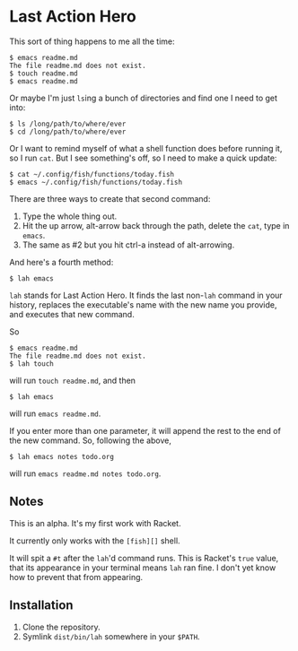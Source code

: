 # Last Action Hero

This sort of thing happens to me all the time:

    $ emacs readme.md
    The file readme.md does not exist.
    $ touch readme.md
    $ emacs readme.md

Or maybe I'm just `ls`ing a bunch of directories and find one I need to get into:

    $ ls /long/path/to/where/ever
    $ cd /long/path/to/where/ever

Or I want to remind myself of what a shell function does before running it, so I run `cat`. But I see something's off, so I need to make a quick update:

    $ cat ~/.config/fish/functions/today.fish
    $ emacs ~/.config/fish/functions/today.fish

There are three ways to create that second command:

1. Type the whole thing out.
2. Hit the up arrow, alt-arrow back through the path, delete the `cat`, type in `emacs`.
3. The same as #2 but you hit ctrl-a instead of alt-arrowing.

And here's a fourth method:

    $ lah emacs

`lah` stands for Last Action Hero. It finds the last non-`lah` command in your history, replaces the executable's name with the new name you provide, and executes that new command.

So

    $ emacs readme.md
    The file readme.md does not exist.
    $ lah touch

will run `touch readme.md`, and then

    $ lah emacs

will run `emacs readme.md`.

If you enter more than one parameter, it will append the rest to the end of the new command. So, following the above,

    $ lah emacs notes todo.org

will run `emacs readme.md notes todo.org`.



## Notes

This is an alpha. It's my first work with Racket.

It currently only works with the `[fish][]` shell.

It will spit a `#t` after the `lah`'d command runs. This is Racket's `true` value, that its appearance in your terminal means `lah` ran fine. I don't yet know how to prevent that from appearing.



## Installation

1. Clone the repository.
2. Symlink `dist/bin/lah` somewhere in your `$PATH`.





[fish]: http://fishshell.com/
